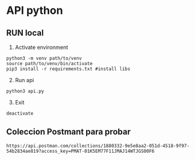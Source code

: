# API python
## RUN local
1. Activate environment
```
python3 -m venv path/to/venv
source path/to/venv/bin/activate
pip3 install -r requirements.txt #install libs
```
2. Run api
```
python3 api.py
```
3. Exit
```
deactivate
```

## Coleccion Postmant para probar
```
https://api.postman.com/collections/1880332-9e5e8aa2-051d-4518-9f97-54b2834ae819?access_key=PMAT-01K5EM77F11JMAJ14WTJGS00F6
```